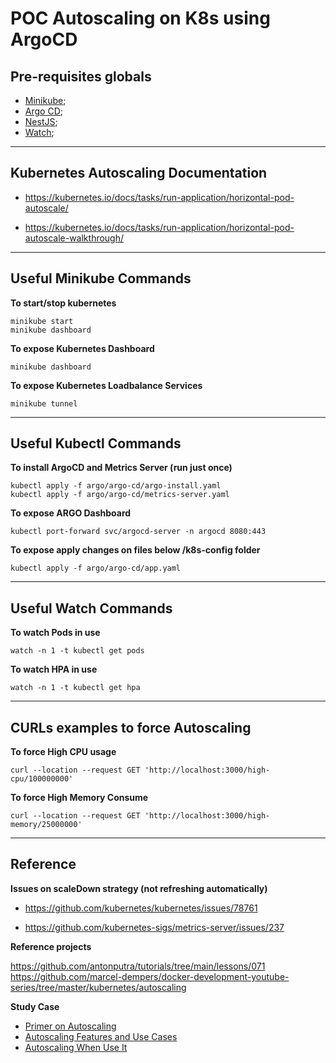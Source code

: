 # POC Autoscaling on K8s using ArgoCD

## Pre-requisites globals

- [Minikube](https://minikube.sigs.k8s.io/docs/start/);
- [Argo CD](https://argo-cd.readthedocs.io/en/stable/);
- [NestJS](https://docs.nestjs.com/);
- [Watch](https://formulae.brew.sh/formula/watch);

---

## Kubernetes Autoscaling Documentation

- https://kubernetes.io/docs/tasks/run-application/horizontal-pod-autoscale/

- https://kubernetes.io/docs/tasks/run-application/horizontal-pod-autoscale-walkthrough/

---

## Useful Minikube Commands

**To start/stop kubernetes**

```
minikube start
minikube dashboard
```

**To expose Kubernetes Dashboard**

`minikube dashboard`

**To expose Kubernetes Loadbalance Services**

`minikube tunnel`

---

## Useful Kubectl Commands

**To install ArgoCD and Metrics Server (run just once)**

```
kubectl apply -f argo/argo-cd/argo-install.yaml
kubectl apply -f argo/argo-cd/metrics-server.yaml
```

**To expose ARGO Dashboard**

`kubectl port-forward svc/argocd-server -n argocd 8080:443`

**To expose apply changes on files below /k8s-config folder**

`kubectl apply -f argo/argo-cd/app.yaml`

---

## Useful Watch Commands

**To watch Pods in use**

`watch -n 1 -t kubectl get pods`

**To watch HPA in use**

`watch -n 1 -t kubectl get hpa`

---

## CURLs examples to force Autoscaling

**To force High CPU usage**

```
curl --location --request GET 'http://localhost:3000/high-cpu/100000000'
```

**To force High Memory Consume**

```
curl --location --request GET 'http://localhost:3000/high-memory/25000000'
```

---

## Reference

**__Issues on scaleDown strategy__ (not refreshing automatically)**

- https://github.com/kubernetes/kubernetes/issues/78761

- https://github.com/kubernetes-sigs/metrics-server/issues/237


**Reference projects**

https://github.com/antonputra/tutorials/tree/main/lessons/071
https://github.com/marcel-dempers/docker-development-youtube-series/tree/master/kubernetes/autoscaling

**Study Case**

- [Primer on Autoscaling](https://medium.com/expedia-group-tech/autoscaling-in-kubernetes-a-primer-on-autoscaling-7b8f0f95a928)
- [Autoscaling Features and Use Cases](https://medium.com/expedia-group-tech/autoscaling-in-kubernetes-options-features-and-use-cases-c8a6ce145957)
- [Autoscaling When Use It](https://medium.com/expedia-group-tech/autoscaling-in-kubernetes-why-doesnt-the-horizontal-pod-autoscaler-work-for-me-5f0094694054)
